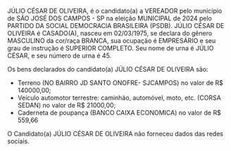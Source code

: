 JÚLIO CÉSAR DE OLIVEIRA, é o candidato(a) a VEREADOR pelo município de SÃO JOSÉ DOS CAMPOS - SP na eleição MUNICIPAL de 2024 pelo PARTIDO DA SOCIAL DEMOCRACIA BRASILEIRA (PSDB). JÚLIO CÉSAR DE OLIVEIRA é CASADO(A), nasceu em 02/03/1975, se declara do gênero MASCULINO da cor/raça BRANCA, sua ocupação é EMPRESÁRIO e seu grau de instrução é SUPERIOR COMPLETO. Seu nome de urna é JÚLIO CÉSAR, e seu número de urna é 45.

Os bens declarados do candidato(a) JÚLIO CÉSAR DE OLIVEIRA são: 
- Terreno (NO BAIRRO JD SANTO ONOFRE- SJCAMPOS) no valor de R$ 140000,00;
- Veículo automotor terrestre: caminhão, automóvel, moto, etc. (CORSA SEDAN) no valor de R$ 21000,00;
- Caderneta de poupança (BANCO CAIXA ECONOMICA) no valor de R$ 559,66

O Candidato(a) JÚLIO CÉSAR DE OLIVEIRA não forneceu dados das redes sociais.